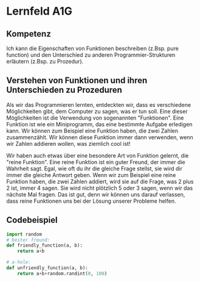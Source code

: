 # Lernfeld A1G

## Kompetenz
Ich kann die Eigenschaften von Funktionen beschreiben (z.Bsp. pure function) und den Unterschied zu anderen Programmier-Strukturen erläutern (z.Bsp. zu Prozedur).

## Verstehen von Funktionen und ihren Unterschieden zu Prozeduren
Als wir das Programmieren lernten, entdeckten wir, dass es verschiedene Möglichkeiten gibt, 
dem Computer zu sagen, was er tun soll. Eine dieser Möglichkeiten ist die Verwendung von sogenannten "Funktionen". 
Eine Funktion ist wie ein Miniprogramm, das eine bestimmte Aufgabe erledigen kann. Wir können zum Beispiel eine Funktion haben, 
die zwei Zahlen zusammenzählt. Wir können diese Funktion immer dann verwenden, wenn wir Zahlen addieren wollen, was ziemlich cool ist!

Wir haben auch etwas über eine besondere Art von Funktion gelernt, die "reine Funktion". 
Eine reine Funktion ist ein guter Freund, der immer die Wahrheit sagt. 
Egal, wie oft du ihr die gleiche Frage stellst, sie wird dir immer die gleiche Antwort geben. 
Wenn wir zum Beispiel eine reine Funktion haben, die zwei Zahlen addiert, wird sie auf die Frage, was 2 plus 2 ist, immer 4 sagen. 
Sie wird nicht plötzlich 5 oder 3 sagen, wenn wir das nächste Mal fragen. Das ist gut, denn wir können uns darauf verlassen, 
dass reine Funktionen uns bei der Lösung unserer Probleme helfen.
## Codebeispiel

```python
import random
# bester freund:
def friendly_function(a, b):
    return a+b 

# a-hole:
def unfriendly_function(a, b):
    return a+b+random.randint(0, 100)
```


